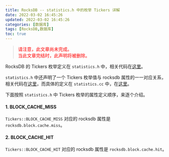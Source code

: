 ```yaml
---
title: RocksDB -- statistics.h 中的枚举 Tickers 详解
date: 2022-03-02 16:45:26
updated: 2022-03-02 16:45:26
categories: [数据库]
tags: [RocksDB,数据库]
toc: true
---
```




> <font color=red>请注意，此文章尚未完成。</font>  
> <font color=red>当此文章完结时，此声明将被删除。</font>





RocksDB 的 Tickers 枚举定义在 `statistics.h` 中，相关代码在[这里](https://github.com/facebook/rocksdb/blob/v6.25.3/include/rocksdb/statistics.h#L21-L417)。

`statistics.h` 中还声明了一个 Tickers 枚举值与 rocksdb 属性的一一对应关系，相关代码在[这里](https://github.com/facebook/rocksdb/blob/v6.25.3/include/rocksdb/statistics.h#L419-L421)，而具体的定义在 `statistics.cc` 中，在[这里](https://github.com/facebook/rocksdb/blob/v6.25.3/monitoring/statistics.cc#L20-L217)。

下面按照 `statistics.h` 中 Tickers 枚举的属性定义顺序，来逐个介绍。



#### 1. BLOCK_CACHE_MISS

`Tickers::BLOCK_CACHE_MISS` 对应的 rocksdb 属性是 `rocksdb.block.cache.miss`。



#### 2. BLOCK_CACHE_HIT

`Tickers::BLOCK_CACHE_HIT` 对应的 rocksdb 属性是 `rocksdb.block.cache.hit`。

